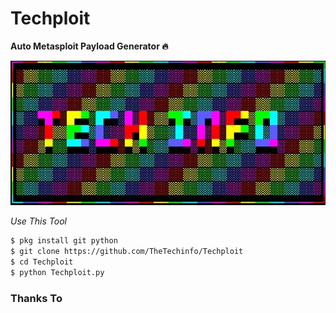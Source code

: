 # Techploit
**Auto Metasploit Payload Generator 🔥**

![The Techinfo](img/techinfo.jpg)

*Use This Tool*
```markdown
$ pkg install git python
$ git clone https://github.com/TheTechinfo/Techploit
$ cd Techploit
$ python Techploit.py
```

### Thanks To 


